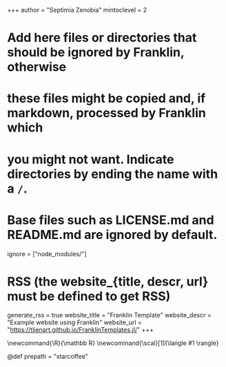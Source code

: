<!--
Add here global page variables to use throughout your website.
-->

+++
author = "Septimia Zenobia"
mintoclevel = 2

# Add here files or directories that should be ignored by Franklin, otherwise

# these files might be copied and, if markdown, processed by Franklin which

# you might not want. Indicate directories by ending the name with a `/`.

# Base files such as LICENSE.md and README.md are ignored by default.

ignore = ["node_modules/"]

# RSS (the website\_{title, descr, url} must be defined to get RSS)

generate_rss = true
website_title = "Franklin Template"
website_descr = "Example website using Franklin"
website_url = "https://tlienart.github.io/FranklinTemplates.jl/"
+++

<!--
Add here global latex commands to use throughout your pages.
-->

\newcommand{\R}{\mathbb R}
\newcommand{\scal}[1]{\langle #1 \rangle}

<!--
other
-->

@def prepath = "starcoffee"
